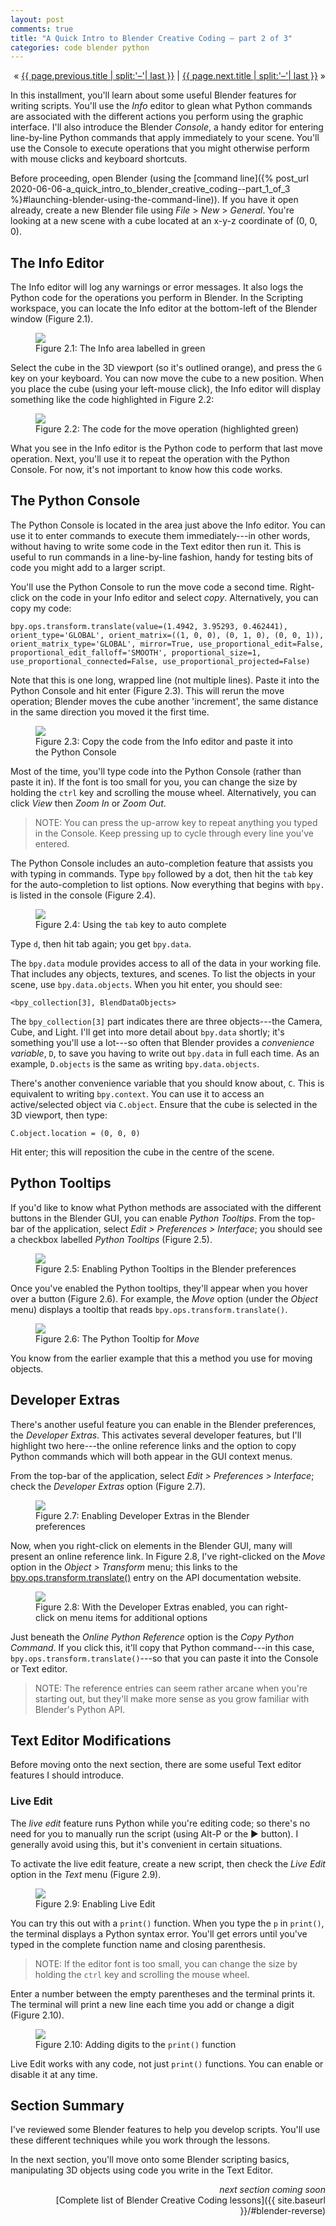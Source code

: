 ```yaml
---
layout: post
comments: true
title: "A Quick Intro to Blender Creative Coding – part 2 of 3"
categories: code blender python
---
```


<p markdown="1" style="text-align:right">
&laquo; <a href="{{ page.previous.url }}">{{ page.previous.title | split:'–'| last }}</a> |
<a href="{{ page.next.url }}">{{ page.next.title | split:'–'| last }}</a> &raquo;<br />
</p>

In this installment, you'll learn about some useful Blender features for writing scripts. You'll use the *Info* editor to glean what Python commands are associated with the different actions you perform using the graphic interface. I'll also introduce the Blender *Console*, a handy editor for entering line-by-line Python commands that apply immediately to your scene. You'll use the Console to execute operations that you might otherwise perform with mouse clicks and keyboard shortcuts.

Before proceeding, open Blender (using the [command line]({% post_url 2020-06-06-a_quick_intro_to_blender_creative_coding--part_1_of_3 %}#launching-blender-using-the-command-line)). If you have it open already, create a new Blender file using *File* > *New* > *General*. You're looking at a new scene with a cube located at an x-y-z coordinate of (0, 0, 0).

## The Info Editor

The Info editor will log any warnings or error messages. It also logs the Python code for the operations you perform in Blender. In the Scripting workspace, you can locate the Info editor at the bottom-left of the Blender window (Figure 2.1).

<figure>
  <img src="{{ site.url }}/img/aqitbcc02/scripting-tools-info-area-layout.png" class="fullwidth" />
  <figcaption>Figure 2.1: The Info area labelled in green</figcaption>
</figure>

Select the cube in the 3D viewport (so it's outlined orange), and press the `G` key on your keyboard. You can now move the cube to a new position. When you place the cube (using your left-mouse click), the Info editor will display something like the code highlighted in Figure 2.2:

<figure>
  <img src="{{ site.url }}/img/aqitbcc02/scripting-tools-info-area-operation.png" class="fullwidth" />
  <figcaption>Figure 2.2: The code for the move operation (highlighted green)</figcaption>
</figure>

What you see in the Info editor is the Python code to perform that last move operation. Next, you'll use it to repeat the operation with the Python Console. For now, it's not important to know how this code works.

## The Python Console

The Python Console is located in the area just above the Info editor. You can use it to enter commands to execute them immediately---in other words, without having to write some code in the Text editor then run it. This is useful to run commands in a line-by-line fashion, handy for testing bits of code you might add to a larger script.

You'll use the Python Console to run the move code a second time. Right-click on the code in your Info editor and select *copy*. Alternatively, you can copy my code:

```
bpy.ops.transform.translate(value=(1.4942, 3.95293, 0.462441), orient_type='GLOBAL', orient_matrix=((1, 0, 0), (0, 1, 0), (0, 0, 1)), orient_matrix_type='GLOBAL', mirror=True, use_proportional_edit=False, proportional_edit_falloff='SMOOTH', proportional_size=1, use_proportional_connected=False, use_proportional_projected=False)
```

Note that this is one long, wrapped line (not multiple lines). Paste it into the Python Console and hit enter (Figure 2.3). This will rerun the move operation; Blender moves the cube another 'increment', the same distance in the same direction you moved it the first time.

<figure>
  <img src="{{ site.url }}/img/aqitbcc02/scripting-tools-console-copy-paste.png" class="fullwidth" />
  <figcaption>Figure 2.3: Copy the code from the Info editor and paste it into the Python Console</figcaption>
</figure>

Most of the time, you'll type code into the Python Console (rather than paste it in). If the font is too small for you, you can change the size by holding the `ctrl` key and scrolling the mouse wheel. Alternatively, you can click *View* then *Zoom In* or *Zoom Out*.

> NOTE: You can press the up-arrow key to repeat anything you typed in the Console. Keep pressing up to cycle through every line you've entered.

The Python Console includes an auto-completion feature that assists you with typing in commands. Type `bpy` followed by a dot, then hit the `tab` key for the auto-completion to list options. Now everything that begins with `bpy.` is listed in the console (Figure 2.4).

<figure>
  <img src="{{ site.url }}/img/aqitbcc02/scripting-tools-console-auto-complete.png" class="fullwidth" />
  <figcaption>Figure 2.4: Using the <code>tab</code> key to auto complete</figcaption>
</figure>

Type `d`, then hit tab again; you get `bpy.data`.

The `bpy.data` module provides access to all of the data in your working file. That includes any objects, textures, and scenes. To list the objects in your scene, use `bpy.data.objects`. When you hit enter, you should see:

```
<bpy_collection[3], BlendDataObjects>
```

The `bpy_collection[3]` part indicates there are three objects---the Camera, Cube, and Light. I'll get into more detail about `bpy.data` shortly; it's something you'll use a lot---so often that Blender provides a *convenience variable*, `D`, to save you having to write out `bpy.data` in full each time. As an example, `D.objects` is the same as writing `bpy.data.objects`.

There's another convenience variable that you should know about, `C`. This is equivalent to writing `bpy.context`. You can use it to access an active/selected object via `C.object`. Ensure that the cube is selected in the 3D viewport, then type:

```
C.object.location = (0, 0, 0)
```

Hit enter; this will reposition the cube in the centre of the scene.

## Python Tooltips

If you'd like to know what Python methods are associated with the different buttons in the Blender GUI, you can enable *Python Tooltips*. From the top-bar of the application, select *Edit > Preferences > Interface*; you should see a checkbox labelled *Python Tooltips* (Figure 2.5).

<figure>
  <img src="{{ site.url }}/img/aqitbcc02/scripting-tools-python-tool-tips-preferences.png" class="fullwidth" />
  <figcaption>Figure 2.5: Enabling Python Tooltips in the Blender preferences</figcaption>
</figure>

Once you've enabled the Python tooltips, they'll appear when you hover over a button (Figure 2.6). For example, the *Move* option (under the *Object* menu) displays a tooltip that reads `bpy.ops.transform.translate()`.

<figure>
  <img src="{{ site.url }}/img/aqitbcc02/scripting-tools-python-tool-tips-active.png" class="fullwidth" />
  <figcaption>Figure 2.6: The Python Tooltip for <i>Move</i></figcaption>
</figure>

You know from the earlier example that this a method you use for moving objects.

## Developer Extras

There's another useful feature you can enable in the Blender preferences, the *Developer Extras*. This activates several developer features, but I'll highlight two here---the online reference links and the option to copy Python commands which will both appear in the GUI context menus.

From the top-bar of the application, select *Edit > Preferences > Interface*; check the *Developer Extras* option (Figure 2.7).

<figure>
  <img src="{{ site.url }}/img/aqitbcc02/scripting-tools-developer-extras-preferences.png" class="fullwidth" />
  <figcaption>Figure 2.7: Enabling Developer Extras in the Blender preferences</figcaption>
</figure>

Now, when you right-click on elements in the Blender GUI, many will present an online reference link. In Figure 2.8, I've right-clicked on the *Move* option in the *Object > Transform* menu; this links to the [bpy.ops.transform.translate()](https://docs.blender.org/api/2.83/bpy.ops.transform.html#bpy.ops.transform.translate) entry on the API documentation website.

<figure>
  <img src="{{ site.url }}/img/aqitbcc02/scripting-tools-developer-extras-preferences-enabled.png" class="fullwidth" />
  <figcaption>Figure 2.8: With the Developer Extras enabled, you can right-click on menu items for additional options</figcaption>
</figure>

Just beneath the *Online Python Reference* option is the *Copy Python Command*. If you click this, it'll copy that Python command---in this case, `bpy.ops.transform.translate()`---so that you can paste it into the Console or Text editor.

> NOTE: The reference entries can seem rather arcane when you're starting out, but they'll make more sense as you grow familiar with Blender's Python API.

## Text Editor Modifications

Before moving onto the next section, there are some useful Text editor features I should introduce.

### Live Edit

The *live edit* feature runs Python while you're editing code; so there's no need for you to manually run the script (using Alt-P or the ▶ button). I generally avoid using this, but it's convenient in certain situations.

To activate the live edit feature, create a new script, then check the *Live Edit* option in the *Text* menu (Figure 2.9).

<figure>
  <img src="{{ site.url }}/img/aqitbcc02/scripting-tools-editor-live-edit-option.png" class="fullwidth" />
  <figcaption>Figure 2.9: Enabling Live Edit</figcaption>
</figure>

You can try this out with a `print()` function. When you type the `p` in `print()`, the terminal displays a Python syntax error. You'll get errors until you've typed in the complete function name and closing parenthesis.

> NOTE: If the editor font is too small, you can change the size by holding the `ctrl` key and scrolling the mouse wheel.

Enter a number between the empty parentheses and the terminal prints it. The terminal will print a new line each time you add or change a digit (Figure 2.10).

<figure>
  <img src="{{ site.url }}/img/aqitbcc02/scripting-tools-editor-live-edit-output.png" class="fullwidth" />
  <figcaption>Figure 2.10: Adding digits to the <code>print()</code> function</figcaption>
</figure>

Live Edit works with any code, not just `print()` functions. You can enable or disable it at any time.

## Section Summary

I've reviewed some Blender features to help you develop scripts. You'll use these different techniques while you work through the lessons.

In the next section, you'll move onto some Blender scripting basics, manipulating 3D objects using code you write in the Text Editor.

<p style="text-align:right" markdown="1">
<em>next section coming soon</em><br />
<!--
<a href="{{ page.next.url }}">{{ page.next.title | split:'–'| last }}</a> &raquo;<br />
-->
[Complete list of Blender Creative Coding lessons]({{ site.baseurl }}/#blender-reverse)
</p>
